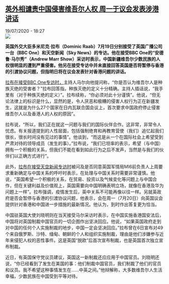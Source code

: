 <!--1595177782000-->
[英外相谴责中国侵害维吾尔人权 周一于议会发表涉港讲话](http://www.rfi.fr//cn/%E5%9B%BD%E9%99%85/20200719-%E8%8B%B1%E5%A4%96%E7%9B%B8%E8%B0%B4%E8%B4%A3%E4%B8%AD%E5%9B%BD%E4%BE%B5%E5%AE%B3%E7%BB%B4%E5%90%BE%E5%B0%94%E4%BA%BA%E6%9D%83-%E4%B8%8B%E5%91%A8%E4%B8%80%E4%BA%8E%E8%AE%AE%E4%BC%9A%E5%8F%91%E8%A1%A8%E6%B6%89%E6%B8%AF%E8%AE%B2%E8%AF%9D)
------

<div>19/07/2020 - 18:27</div><img src="https://s.rfi.fr/media/display/6be267f4-c9d6-11ea-813a-005056bff430/w:310/p:16x9/2020-07-01T000000Z_1525814395_RC2AKH9H0IDS_RTRMADP_3_CHINA-HONGKONG-SECURITY-BRITAIN.JPG"><p><strong>英国外交大臣多米尼克·拉布（Dominic Raab）7月19日分别接受了英国广播公司一台（BBC One）和天空新闻（Sky News）的专访。他在接受BBC One的“安德鲁·马尔秀”（Andrew Marr Show）采访时表示，中国新疆维吾尔少数民族的人权很明显的遭到严重侵害。他另在接受专访中并未直接回答英国是否将暂停与香港的引渡协议问题，但指明日将在议会发表针对香港问题的讲话。</strong></p><div class="t-content__body u-clearfix"><div class="m-interstitial"></div><p><a target="_blank" href="http://twitter.com/BBCPolitics/status/1284790562655215618">拉布在接受BBC One专访时，</a>主持人马尔向他提问称，“你是否认为维吾尔人是种族灭绝的受害者？”拉布回答指，种族灭绝的定义十分精确。主持人插话说，“我手里有（对于种族灭绝的定义）”。拉布续称，“你必须对此十分谨慎”。他说，“但无论法律上的标识是什么，显然的是，令人厌恶和极糟的侵害人权行为正在新疆发生，这就是为什么27个国家在日内瓦联合国会议上，首次要求中国政府停止侵害维吾尔人以及香港人的人权的原因”。</p><p>拉布说，“所以，我们正在就这一问题与我们的国际伙伴合作。这非常，非常令人忧虑。有关报道提到的人性层面，包括强制绝育和再教育营使（我们）追忆起我们很长，很长时间没有见过的事情”。他谈到，“而这是从一个在国际社会上希望受到严肃对待的领导成员（发生的事）。”拉布说，“我们已坦率的表示，希望（与中国）拥有一个积极的关系，但我们不能在看到如此行为之后不发声，当然是与我们的伙伴们以正确方式进行”。</p><p>此外，<a target="_blank" href="http://www.youtube.com/watch?v=F7SL1abdZ8g">拉布在接受天空新闻专访时</a>被问及是否同意英国军情局MI6前负责人上周要求重新确定与中国关系的呼吁时表示，在处理与中国关系时需要非常谨慎。他说，“英国希望一个积极的关系，在贸易、投资以及气候变化等问题上与中国合作，但在关键利益及价值观上，英国需要向中国明确表明立场，就像在香港及华为问题上一样”。拉布强调，疫情发生后，英中关系不可能再像以往一样。另就英政府是否会暂停与香港的引渡协议问题，他表示，会在周一（7月20日）向英国议会提供针对香港和中国进一步措施的最新情况。他认为，到时作出答复更为恰当。</p><p>中国驻英国大使刘晓明则在当天接受马尔采访时表示，在中国实施香港国安法后，中国将对英国制裁中国官员的一切企图作出坚决回应。他说，“如果英国政府走到对中国的任何个人实施制裁的地步，中国一定会坚决回应。”拉布曾在6日宣布对49个来自俄罗斯、沙特、缅甸、朝鲜的个人和组织实施制裁，理由是他们涉嫌参与近年来侵犯人权的恶性事件。这是英国“脱欧”后首次宣布制裁，也是英国首次独立宣布制裁。</p><p>近日，有英国保守党议员建议，英国这一新制裁还应应用于中国官员。刘晓明还说，“你已经看到了发生在美国的事：他们制裁中国官员，我们制裁了他们的官员和议员。我不希望这种事情发生在……中英之间。”他辩解称，大多数维吾尔人生活幸福，少数民族在中国受到平等对待。</p><div class="o-self-promo o-self-promo--nl o-self-promo--hidden" data-selfpromo-newsletter></div><div class="o-self-promo o-self-promo--app o-self-promo--hidden" data-selfpromo-app></div></div>
